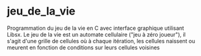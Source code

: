 # jeu_de_la_vie

Programmation du jeu de la vie en C avec interface graphique utilisant Libsx. Le jeu de la vie est un automate cellulaire ("jeu à zéro joueur"), il s'agit d'une grille de cellules où à chaque itération, les cellules naissent ou meurent en fonction de conditions sur leurs cellules voisines

